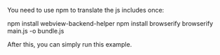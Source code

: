 You need to use npm to translate the js includes once:

npm install webview-backend-helper
npm install browserify
browserify main.js -o bundle.js

After this, you can simply run this example.